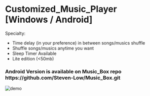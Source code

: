 # Customized_Music_Player [Windows / Android]

Specialty: </br> 
- Time delay (in your preference) in between songs/musics shuffle
- Shuffle songs/musics anytime you want
- Sleep Timer Available
- Lite edition (<50mb)

<h3> Android Version is available on Music_Box repo https://github.com/Steven-Low/Music_Box.git </h3>

![demo](https://user-images.githubusercontent.com/106484271/184918974-a7e7c0c3-d355-451f-bdcb-7c4c96a20176.png)
